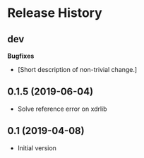 Release History
===============

dev
---

**Bugfixes**

-   \[Short description of non-trivial change.\]

0.1.5 (2019-06-04)
------------------

-   Solve reference error on xdrlib

0.1 (2019-04-08)
------------------

-   Initial version
